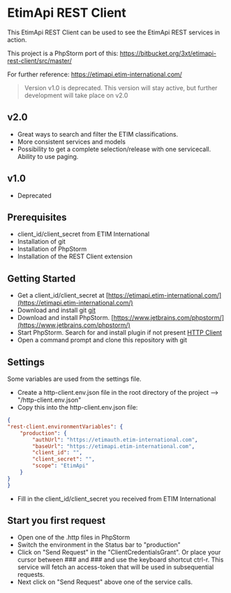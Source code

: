 # EtimApi REST Client

This EtimApi REST Client can be used to see the EtimApi REST services in action.

This project is a PhpStorm port of this: https://bitbucket.org/3xt/etimapi-rest-client/src/master/

For further reference: https://etimapi.etim-international.com/

> Version v1.0 is deprecated. This version will stay active, but further development will take place on v2.0

## v2.0

- Great ways to search and filter the ETIM classifications.
- More consistent services and models
- Possibility to get a complete selection/release with one servicecall. Ability to use paging.

## v1.0

- Deprecated

## Prerequisites

- client_id/client_secret from ETIM International
- Installation of git
- Installation of PhpStorm
- Installation of the REST Client extension

## Getting Started

- Get a client_id/client_secret at [https://etimapi.etim-international.com/](https://etimapi.etim-international.com/)
- Download and install git [git](https://git-scm.com/downloads)
- Download and install PhpStorm. [https://www.jetbrains.com/phpstorm/](https://www.jetbrains.com/phpstorm/)
- Start PhpStorm. Search for and install plugin if not present [HTTP Client](https://www.jetbrains.com/help/phpstorm/http-client-in-product-code-editor.html)
- Open a command prompt and clone this repository with git

## Settings
Some variables are used from the settings file. 
* Create a http-client.env.json file in the root directory of the project --> "/http-client.env.json"
* Copy this into the http-client.env.json file:

```json
{
"rest-client.environmentVariables": {
	"production": {
		"authUrl": "https://etimauth.etim-international.com",
		"baseUrl": "https://etimapi.etim-international.com",
		"client_id": "",
		"client_secret": "",
		"scope": "EtimApi"
	}
}
}
```
* Fill in the client_id/client_secret you received from ETIM International

## Start you first request
* Open one of the .http files in PhpStorm
* Switch the environment in the Status bar to "production"
* Click on "Send Request" in the "ClientCredentialsGrant". Or place your cursor between ### and ### and use the keyboard shortcut ctrl-r. This service will fetch an access-token that will be used in subsequential requests.
* Next click on "Send Request" above one of the service calls.
